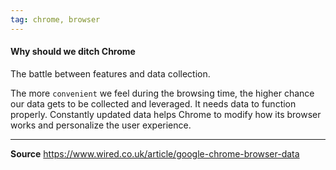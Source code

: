```yaml
---
tag: chrome, browser
---
```


#### Why should  we ditch Chrome
The battle between features and data collection.

The more `convenient` we feel during the browsing time, the higher chance our data gets to be collected and leveraged. It needs data to function properly. Constantly updated data helps Chrome to modify how its browser works and personalize the user experience. 

---

**Source**
https://www.wired.co.uk/article/google-chrome-browser-data
